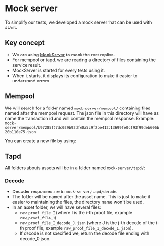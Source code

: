 # Mock server

To simplify our tests, we developed a mock server that can be used with JUnit.

## Key concept

- We are using [MockServer](https://www.mock-server.com/) to mock the rest replies.
- For mempool or tapd, we are reading a directory of files containing the service result.
- MockServer is started for every tests using it.
- When it starts, it displays its configuration to make it easier to understand errors.

## Mempool

We will search for a folder named `mock-server/mempool/` containing files named after the mempool request.
The json file in this directory will have as name the transaction id and will contain the mempool response.
Example: `mock-server/mempool/b97285f17dc029b92dfe0a5c9f2be412b13699fe0cf93f99deb606b20b110e75.json`

You can create a new file by using:

## Tapd

All folders abouts assets will be in a folder named `mock-server/tapd/`:

### Decode

- Decoder responses are in `mock-server/tapd/decode`.
- The folder will be named after the asset name. This is just to make it easier to maintaining the files, the directory
  name won't be used.
- In an asset folder, we will have several files:
    - `raw_proof_file_I` (where I is the i-th proof file, example `raw_proof_file_1`).
    - `raw_proof_file_I_decode_J.json` (where J is the j-th decode of the i-th proof file,
      example `raw_proof_file_1_decode_1.json`).
    - If decode is not specified we, return the decode file ending with decode_0.json.